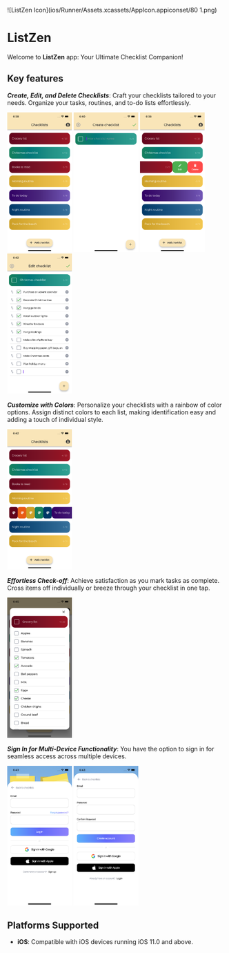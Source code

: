 
![ListZen Icon](ios/Runner/Assets.xcassets/AppIcon.appiconset/80 1.png)
# ListZen

Welcome to **ListZen** app: Your Ultimate Checklist Companion!

## Key features

***Create, Edit, and Delete Checklists***: Craft your checklists tailored to your needs. Organize your tasks, routines, and to-do lists effortlessly.

<img src="/assets/checklists_overview.png" width="150"> <img src="/assets/create_checklist.png" width="150"> <img src="/assets/checklist_actions.png" width="150"> <img src="/assets/edit_checklist.png" width="150">

***Customize with Colors***: Personalize your checklists with a rainbow of color options. Assign distinct colors to each list, making identification easy and adding a touch of individual style.

<img src="/assets/pick_checklist_color.png" width="150">

***Effortless Check-off***: Achieve satisfaction as you mark tasks as complete. Cross items off individually or breeze through your checklist in one tap.

<img src="/assets/view_checklist.png" width="150">

***Sign In for Multi-Device Functionality***: You have the option to sign in for seamless access across multiple devices.

<img src="/assets/sign_in.png" width="150"> <img src="/assets/sign_up.png" width="150">

## Platforms Supported

- **iOS**: Compatible with iOS devices running iOS 11.0 and above.
